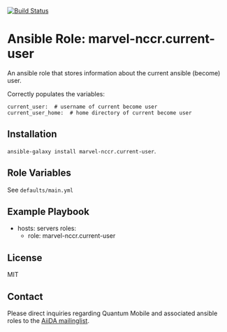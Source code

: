 [![Build Status](https://travis-ci.org/marvel-nccr/ansible-role-current-user.svg?branch=master)](https://travis-ci.org/marvel-nccr/ansible-role-current-user)

# Ansible Role: marvel-nccr.current-user

An ansible role that stores information about the current ansible (become) user.

Correctly populates the variables:

    current_user:  # username of current become user
    current_user_home:  # home directory of current become user

## Installation

`ansible-galaxy install marvel-nccr.current-user`.

## Role Variables

See `defaults/main.yml`

## Example Playbook

  - hosts: servers
    roles:
    - role: marvel-nccr.current-user

## License

MIT

## Contact

Please direct inquiries regarding Quantum Mobile and associated ansible roles to the [AiiDA mailinglist](http://www.aiida.net/mailing-list/).
